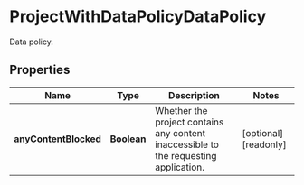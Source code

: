 

# ProjectWithDataPolicyDataPolicy

Data policy.

## Properties

| Name | Type | Description | Notes |
|------------ | ------------- | ------------- | -------------|
|**anyContentBlocked** | **Boolean** | Whether the project contains any content inaccessible to the requesting application. |  [optional] [readonly] |




